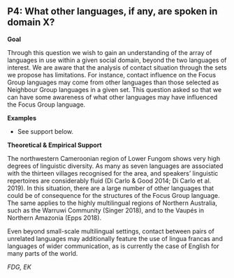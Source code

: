 
## P4: What other languages, if any, are spoken in domain X?

**Goal**

Through this question we wish to gain an understanding of the array of languages in use within a given social domain, beyond the two languages of interest. We are aware that the analysis of contact situation through the sets we propose has limitations. For instance, contact influence on the Focus Group languages may come from other languages than those selected as Neighbour Group languages in a given set. This question asked so that we can have some awareness of what other languages may have influenced the Focus Group language.



**Examples**

- See support below.




**Theoretical & Empirical Support**

The northwestern Cameroonian region of Lower Fungom shows very high degrees of linguistic diversity. As many as seven languages are associated with the thirteen villages recognised for the area, and speakers’ linguistic repertoires are considerably fluid (Di Carlo & Good 2014; Di Carlo et al. 2019). In this situation, there are a large number of other languages that could be of consequence for the structures of the Focus Group language. The same applies to the highly multilingual regions of Northern Australia, such as the Warruwi Community (Singer 2018), and to the Vaupés in Northern Amazonia (Epps 2018).



Even beyond small-scale multilingual settings, contact between pairs of unrelated languages may additionally feature the use of lingua francas and languages of wider communication, as is currently the case of English for many parts of the world.



*FDG, EK*
